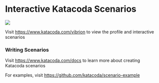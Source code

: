 # Interactive Katacoda Scenarios

[![](http://shields.katacoda.com/katacoda/vibrion/count.svg)](https://www.katacoda.com/vibrion "Get your profile on Katacoda.com")

Visit https://www.katacoda.com/vibrion to view the profile and interactive scenarios

### Writing Scenarios
Visit https://www.katacoda.com/docs to learn more about creating Katacoda scenarios

For examples, visit https://github.com/katacoda/scenario-example
